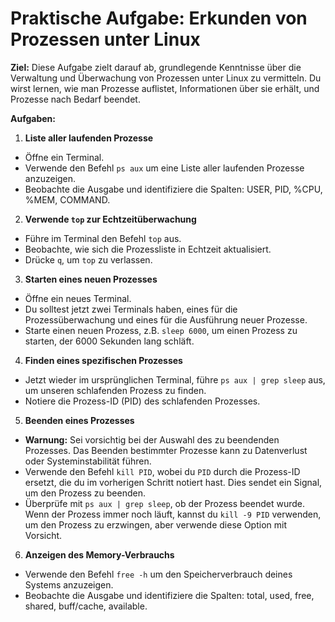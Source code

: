 # Praktische Aufgabe: Erkunden von Prozessen unter Linux

**Ziel:** Diese Aufgabe zielt darauf ab, grundlegende Kenntnisse über die Verwaltung und Überwachung von Prozessen unter Linux zu vermitteln. Du wirst lernen, wie man Prozesse auflistet, Informationen über sie erhält, und Prozesse nach Bedarf beendet.


**Aufgaben:**

1. **Liste aller laufenden Prozesse**
  - Öffne ein Terminal.
  - Verwende den Befehl `ps aux` um eine Liste aller laufenden Prozesse anzuzeigen.
  - Beobachte die Ausgabe und identifiziere die Spalten: USER, PID, %CPU, %MEM, COMMAND.

2. **Verwende `top` zur Echtzeitüberwachung**
  - Führe im Terminal den Befehl `top` aus.
  - Beobachte, wie sich die Prozessliste in Echtzeit aktualisiert.
  - Drücke `q`, um `top` zu verlassen.

3. **Starten eines neuen Prozesses**
  - Öffne ein neues Terminal.
  - Du solltest jetzt zwei Terminals haben, eines für die Prozessüberwachung und eines für die Ausführung neuer Prozesse.
  - Starte einen neuen Prozess, z.B. `sleep 6000`, um einen Prozess zu starten, der 6000 Sekunden lang schläft.

4. **Finden eines spezifischen Prozesses**
  - Jetzt wieder im ursprünglichen Terminal, führe `ps aux | grep sleep` aus, um unseren schlafenden Prozess zu finden.
  - Notiere die Prozess-ID (PID) des schlafenden Prozesses.

5. **Beenden eines Prozesses**
  - **Warnung:** Sei vorsichtig bei der Auswahl des zu beendenden Prozesses. Das Beenden bestimmter Prozesse kann zu Datenverlust oder Systeminstabilität führen.
  - Verwende den Befehl `kill PID`, wobei du `PID` durch die Prozess-ID ersetzt, die du im vorherigen Schritt notiert hast. Dies sendet ein Signal, um den Prozess zu beenden.
  - Überprüfe mit `ps aux | grep sleep`, ob der Prozess beendet wurde. Wenn der Prozess immer noch läuft, kannst du `kill -9 PID` verwenden, um den Prozess zu erzwingen, aber verwende diese Option mit Vorsicht.

6. **Anzeigen des Memory-Verbrauchs**
  - Verwende den Befehl `free -h` um den Speicherverbrauch deines Systems anzuzeigen.
  - Beobachte die Ausgabe und identifiziere die Spalten: total, used, free, shared, buff/cache, available.

